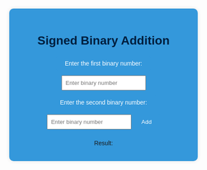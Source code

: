 <html lang="en">
<head>
    <meta charset="UTF-8">
    <meta name="viewport" content="width=device-width, initial-scale=1.0">
    <title>Signed Binary Addition</title>
    <style>
        body {
            font-family: Arial, sans-serif;
            text-align: center;
            margin: 50px;
        }
        .container {
            background-color: #3498db; /* Blue color for the container */
            padding: 20px;
            border-radius: 10px;
            box-shadow: 0 0 10px rgba(0, 0, 0, 0.1);
            max-width: 400px; /* Adjust the width as needed */
            margin: auto;
        }
        h1 {
            color: #001f3f; /* Dark blue color for the title */
        }
        label {
            background-color: #3498db; /* Blue color for labels */
            color: #fff; /* Text color */
            padding: 10px 20px;
            border: none;
            border-radius: 5px;
            cursor: pointer;
            display: inline-block; /* Make labels inline-block to align properly */
            margin-bottom: 10px; /* Add margin between labels and input fields */
        }
        label:hover {
            background-color: #2980b9; /* Darker blue on hover */
        }
        input {
            padding: 8px;
            margin-bottom: 10px;
        }
        button {
            background-color: #3498db; /* Blue color for the button */
            color: #fff; /* Text color */
            padding: 10px 20px;
            border: #00008B;
            border-radius: 5px;
            cursor: pointer;
        }
    </style>
</head>
<body>

<div class="container">
    <h1>Signed Binary Addition</h1>
    <label for="num1">Enter the first binary number: </label>
    <input type="text" id="num1" placeholder="Enter binary number">
    <label for="num2">Enter the second binary number: </label>
    <input type="text" id="num2" placeholder="Enter binary number">
    <button onclick="performBinaryAddition()">Add</button>
    <p id="result">Result: </p>
</div>

<script>
    function performBinaryAddition() {
        // Get the values from the input fields
        var num1 = document.getElementById("num1").value;
        var num2 = document.getElementById("num2").value;

        // Validate binary input
        if (!/^[01]+$/.test(num1) || !/^[01]+$/.test(num2)) {
            alert("Please enter valid binary numbers.");
            return;
        }

        // Perform binary addition
        var decimalResult = parseInt(num1, 2) + parseInt(num2, 2);
        var binaryResult = decimalResult.toString(2);

        // Display the result
        document.getElementById("result").innerText = "Result: " + binaryResult;
    }
</script>

</body>
</html>